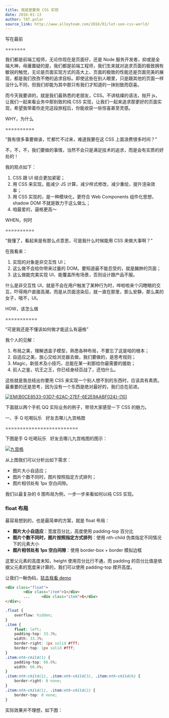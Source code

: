 ```yaml
---
title: 我就是要用 CSS 实现
date: 2016-01-13
author: TAT.polar
source_link: http://www.alloyteam.com/2016/01/let-see-css-world/
---
```


<!-- {% raw %} - for jekyll -->

写在最前  

=======

我们都是前端工程师，无论你现在是页面仔，还是 Node 服务开发者，抑或是全端大神，毋庸置疑的是，我们都是前端工程师，我们生来就对追求页面的极致拥有敏锐的触觉，无论是页面实现方式的高大上、页面的极致的性能还是页面完美的展现，都是我们孜孜不倦的追求目标。即使这些在别人眼里，只是跟其他的页面一样没什么不同，但我们却能为其中那只有我们才知道的一抹别致而窃喜。

而今天我要讲的，就是我们最熟悉的老朋友，CSS。不讲枯燥的语法，抛开 js，让我们一起来看业务中那别致的纯 CSS 实现，让我们一起来追求那更好的页面实现，希望我带着你走完这段旅程后，你能收获一些惊喜甚至灵感。

WHY，为什么  

==========

“我有很多事要做诶，忙都忙不过来，难道我要在这 CSS 上面浪费很多时间？”

不，不，不，我们要做的事情，当然不会只是满足技术的追求，而是会有实质的好处的！

我的观点如下：

1.  CSS 跟 UI 结合更加紧密；
2.  用 CSS 来实现，能减少 JS 计算，减少样式修改，减少重绘，提升渲染效率；
3.  用 CSS 实现的，是一种模块化，更符合 Web Components 组件化思想，shadow DOM 不就是致力于这么做么；
4.  咱最爱的，逼格更高～

WHEN，何时  

==========

“我懂了，看起来是有那么点意思，可是我什么时候能用 CSS 来做大事啊？”

在我看来：

1.  实现的对象是非交互性 UI；
2.  这么做不会给你带来过量的 DOM。要知道最不能忍受的，就是臃肿的页面；
3.  这么做能完美实现 UI、能覆盖所有场景，否则设计跟产品不服。

什么是非交互性 UI，就是不会在用户触发了某种行为时，哗啦啦来个闪瞎眼的交互，吓得用户直接高潮，而是从页面渲染后，就一直在那里，那么安静，那么美的女子，哦不，UI。

HOW，该怎么做  

===========

“可是我还是不懂该如何做才能这么有逼格”

我个人的见解：

1.  布局之美，理解透盒子模型，熟悉各种布局，不要忘了这是咱的根本；
2.  自适应之美，放心交给浏览器去做，我们要做的，是思考规则；
3.  Magic，新技术及小技巧，总能在某一刹那给你最需要的援助；
4.  前人之鉴，坑王之王，你已经身经百战了，还怕什么。

这些就是我总结出你要用 CSS 来实现一个别人想不到的东西时，应该具有素质。最重要的还是思考，因为没有一个东西是绝对最好的，我们总在前进。

[![EM{B0CE8533-03D7-62AC-27EF-6E2E9AABF024}-(10)](http://www.alloyteam.com/wp-content/uploads/2016/01/EMB0CE8533-03D7-62AC-27EF-6E2E9AABF024-10.png)](http://www.alloyteam.com/wp-content/uploads/2016/01/EMB0CE8533-03D7-62AC-27EF-6E2E9AABF024-10.png)

下面就以两个手机 QQ 实际业务的例子，带领大家感受一下 CSS 的魅力。

一、手 Q 吃喝玩乐   好友去哪儿九宫格图  

=========================

下图是手 Q 吃喝玩乐   好友去哪儿九宫格图的图示：

[![九宫格](http://www.alloyteam.com/wp-content/uploads/2016/01/九宫格.png)](http://www.alloyteam.com/wp-content/uploads/2016/01/九宫格.png)

从上图我们可以分析出如下需求：

-   图片大小自适应；
-   图片个数不同时，图片按照指定方式排列；
-   图片相邻处有 1px 空白间隙。

我们以最复杂的 6 图布局为例，一步一步来看如何以纯 CSS 实现。

### float 布局

最容易想到的，也是最简单的方案，就是 float 布局：

-   **图片大小自适应**：宽度百分比，高度使用 padding-top 百分比
-   **图片个数不同时，图片按照指定方式排列**：使用 nth-child 伪类指定不同情况下的元素大小
-   **图片相邻处有 1px 空白间隙**：使用 border-box + border 模拟边框

这里父元素的高度未知，height 使用百分比行不通，而 padding 的百分比值是依据父元素的宽度来计算的，我们可以使用 padding-top 撑开高度。

让我们一瞅伪码，[猛击我看 demo](http://jsbin.com/firufo/4)

```html
<div class="float">
        <div class="item">1</div>
        ...     <div class="item">6</div>
</div>;
```

```css
.float {
    overflow: hidden;
}
.item {
    float: left;
    padding-top: 33.3%;
    width: 33.3%;
    border-right: 1px solid #fff;
    border-top: 1px solid #fff;
}
.item:nth-child(1) {
    padding-top: 66.6%;
    width: 66.6%;
}
.item:nth-child(2), .item:nth-child(3), .item:nth-child(6) {
    border-right: 0 none;
}
.item:nth-child(1), .item:nth-child(2) {
    border-top: 0 none;
}
```

实际效果并不理想，如下图：


<!-- {% endraw %} - for jekyll -->
